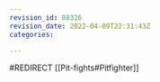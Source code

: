 ```yaml
---
revision_id: 88326
revision_date: 2022-04-09T22:31:43Z
categories:

---
```


#REDIRECT [[Pit-fights#Pitfighter]]